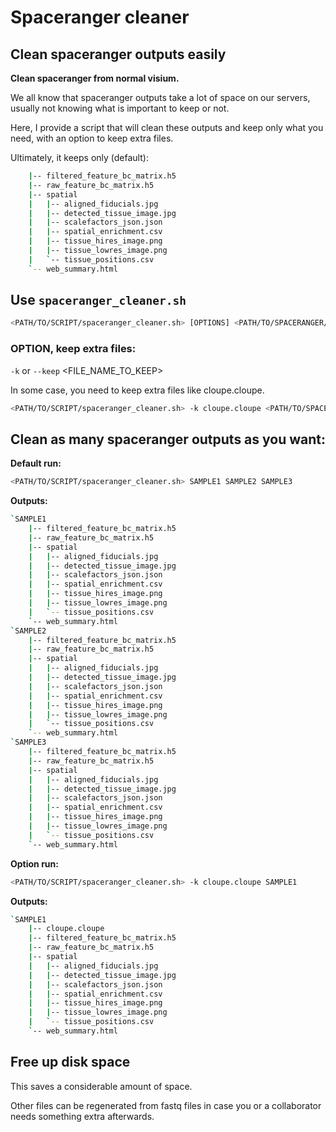 # Spaceranger cleaner

## Clean spaceranger outputs easily

**Clean spaceranger from normal visium.**

We all know that spaceranger outputs take a lot of space on our servers, usually not knowing what is important to keep or not.

Here, I provide a script that will clean these outputs and keep only what you need, with an option to keep extra files.

Ultimately, it keeps only (default):

```bash
    |-- filtered_feature_bc_matrix.h5
    |-- raw_feature_bc_matrix.h5
    |-- spatial
    |   |-- aligned_fiducials.jpg
    |   |-- detected_tissue_image.jpg
    |   |-- scalefactors_json.json
    |   |-- spatial_enrichment.csv
    |   |-- tissue_hires_image.png
    |   |-- tissue_lowres_image.png
    |   `-- tissue_positions.csv
    `-- web_summary.html
```

## Use `spaceranger_cleaner.sh`

```bash
<PATH/TO/SCRIPT/spaceranger_cleaner.sh> [OPTIONS] <PATH/TO/SPACERANGER/OUTPUTS/TO/CLEAN>
```

### OPTION, keep extra files:

`-k` or `--keep` <FILE_NAME_TO_KEEP>

In some case, you need to keep extra files like cloupe.cloupe.

```bash
<PATH/TO/SCRIPT/spaceranger_cleaner.sh> -k cloupe.cloupe <PATH/TO/SPACERANGER/OUTPUTS/TO/CLEAN>
```

## Clean as many spaceranger outputs as you want:

**Default run:**

```bash
<PATH/TO/SCRIPT/spaceranger_cleaner.sh> SAMPLE1 SAMPLE2 SAMPLE3
```

**Outputs:**

```bash
`SAMPLE1
    |-- filtered_feature_bc_matrix.h5
    |-- raw_feature_bc_matrix.h5
    |-- spatial
    |   |-- aligned_fiducials.jpg
    |   |-- detected_tissue_image.jpg
    |   |-- scalefactors_json.json
    |   |-- spatial_enrichment.csv
    |   |-- tissue_hires_image.png
    |   |-- tissue_lowres_image.png
    |   `-- tissue_positions.csv
    `-- web_summary.html
`SAMPLE2
    |-- filtered_feature_bc_matrix.h5
    |-- raw_feature_bc_matrix.h5
    |-- spatial
    |   |-- aligned_fiducials.jpg
    |   |-- detected_tissue_image.jpg
    |   |-- scalefactors_json.json
    |   |-- spatial_enrichment.csv
    |   |-- tissue_hires_image.png
    |   |-- tissue_lowres_image.png
    |   `-- tissue_positions.csv
    `-- web_summary.html
`SAMPLE3
    |-- filtered_feature_bc_matrix.h5
    |-- raw_feature_bc_matrix.h5
    |-- spatial
    |   |-- aligned_fiducials.jpg
    |   |-- detected_tissue_image.jpg
    |   |-- scalefactors_json.json
    |   |-- spatial_enrichment.csv
    |   |-- tissue_hires_image.png
    |   |-- tissue_lowres_image.png
    |   `-- tissue_positions.csv
    `-- web_summary.html
```

**Option run:**

```bash
<PATH/TO/SCRIPT/spaceranger_cleaner.sh> -k cloupe.cloupe SAMPLE1
```

**Outputs:**

```bash
`SAMPLE1
    |-- cloupe.cloupe
    |-- filtered_feature_bc_matrix.h5
    |-- raw_feature_bc_matrix.h5
    |-- spatial
    |   |-- aligned_fiducials.jpg
    |   |-- detected_tissue_image.jpg
    |   |-- scalefactors_json.json
    |   |-- spatial_enrichment.csv
    |   |-- tissue_hires_image.png
    |   |-- tissue_lowres_image.png
    |   `-- tissue_positions.csv
    `-- web_summary.html
```

## Free up disk space

This saves a considerable amount of space.

Other files can be regenerated from fastq files in case you or a collaborator needs something extra afterwards.
